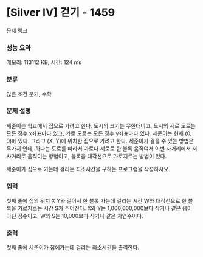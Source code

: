 # [Silver IV] 걷기 - 1459 

[문제 링크](https://www.acmicpc.net/problem/1459) 

### 성능 요약

메모리: 113112 KB, 시간: 124 ms

### 분류

많은 조건 분기, 수학

### 문제 설명

<p>세준이는 학교에서 집으로 가려고 한다. 도시의 크기는 무한대이고, 도시의 세로 도로는 모든 정수 x좌표마다 있고, 가로 도로는 모든 정수 y좌표마다 있다. 세준이는 현재 (0, 0)에 있다. 그리고 (X, Y)에 위치한 집으로 가려고 한다. 세준이가 걸을 수 있는 방법은 두가지 인데, 하나는 도로를 따라서 가로나 세로로 한 블록 움직여서 이번 사거리에서 저 사거리로 움직이는 방법이고, 블록을 대각선으로 가로지르는 방법이 있다.</p>

<p>세준이가 집으로 가는데 걸리는 최소시간을 구하는 프로그램을 작성하시오.</p>

### 입력 

 <p>첫째 줄에 집의 위치 X Y와 걸어서 한 블록 가는데 걸리는 시간 W와 대각선으로 한 블록을 가로지르는 시간 S가 주어진다. X와 Y는 1,000,000,000보다 작거나 같은 음이 아닌 정수이고, W와 S는 10,000보다 작거나 같은 자연수이다.</p>

### 출력 

 <p>첫째 줄에 세준이가 집에가는데 걸리는 최소시간을 출력한다.</p>

